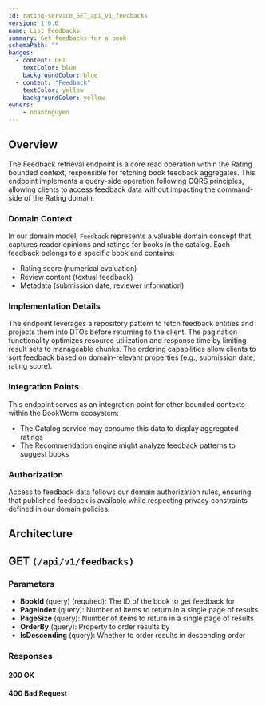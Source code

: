 ```yaml
---
id: rating-service_GET_api_v1_feedbacks
version: 1.0.0
name: List Feedbacks
summary: Get feedbacks for a book
schemaPath: ""
badges:
  - content: GET
    textColor: blue
    backgroundColor: blue
  - content: "Feedback"
    textColor: yellow
    backgroundColor: yellow
owners:
	- nhanxnguyen
---
```


## Overview

The Feedback retrieval endpoint is a core read operation within the Rating bounded context, responsible for fetching book feedback aggregates. This endpoint implements a query-side operation following CQRS principles, allowing clients to access feedback data without impacting the command-side of the Rating domain.

### Domain Context

In our domain model, `Feedback` represents a valuable domain concept that captures reader opinions and ratings for books in the catalog. Each feedback belongs to a specific book and contains:

- Rating score (numerical evaluation)
- Review content (textual feedback)
- Metadata (submission date, reviewer information)

### Implementation Details

The endpoint leverages a repository pattern to fetch feedback entities and projects them into DTOs before returning to the client. The pagination functionality optimizes resource utilization and response time by limiting result sets to manageable chunks. The ordering capabilities allow clients to sort feedback based on domain-relevant properties (e.g., submission date, rating score).

### Integration Points

This endpoint serves as an integration point for other bounded contexts within the BookWorm ecosystem:

- The Catalog service may consume this data to display aggregated ratings
- The Recommendation engine might analyze feedback patterns to suggest books

### Authorization

Access to feedback data follows our domain authorization rules, ensuring that published feedback is available while respecting privacy constraints defined in our domain policies.

## Architecture

<NodeGraph />

## GET `(/api/v1/feedbacks)`

### Parameters

- **BookId** (query) (required): The ID of the book to get feedback for
- **PageIndex** (query): Number of items to return in a single page of results
- **PageSize** (query): Number of items to return in a single page of results
- **OrderBy** (query): Property to order results by
- **IsDescending** (query): Whether to order results in descending order

### Responses

#### <span className="text-green-500">200 OK</span>

<SchemaViewer file="response-200.json" maxHeight="500" id="response-200" />

#### <span className="text-orange-500">400 Bad Request</span>

<SchemaViewer file="response-400.json" maxHeight="500" id="response-400" />
